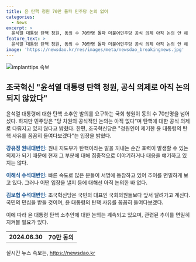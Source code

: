 ```yaml
---
title: 윤 탄핵 청원 70만 돌파 민주당 논의 없어
categories:
  - News
excerpt: >
  윤석열 대통령 탄핵 청원, 동의 수 70만명 돌파 더불어민주당 공식 의제 아직 논의 안 해 vs 조국혁신당 탄핵 사유 꼼꼼히 판단할 것 국회 청원 동의 수가 70만명을 넘어서며 윤석열 대통령에 대한 탄핵 요구 확산. 민주당은 처리 논의 중이라며 신중한 입장을 보였고, 조국혁신당은 민심 받들 것이라고 강조했다. 국회 법사위는 청원을 심사할 예정이며 윤 대통령에 대한 탄핵 사유를 정밀히 살펴볼 예정이다.
feature_text: >
  윤석열 대통령 탄핵 청원, 동의 수 70만명 돌파 더불어민주당 공식 의제 아직 논의 안 해 vs 조국혁신당 탄핵 사유 꼼꼼히 판단할 것 국회 청원 동의 수가 70만명을 넘어서며 윤석열 대통령에 대한 탄핵 요구 확산. 민주당은 처리 논의 중이라며 신중한 입장을 보였고, 조국혁신당은 민심 받들 것이라고 강조했다. 국회 법사위는 청원을 심사할 예정이며 윤 대통령에 대한 탄핵 사유를 정밀히 살펴볼 예정이다.
image: 'https://newsdao.kr/res/images/meta/newsdao_breakingnews.jpg'
---
```


<p><img src="https://newsdao.kr/res/images/meta/newsdao_breakingnews.jpg" alt="implanttips 속보" /></p>

<h2 data-ke-size="size26">조국혁신 "윤석열 대통령 탄핵 청원, 공식 의제로 아직 논의되지 않았다"</h2>

<p>윤석열 대통령에 대한 탄핵 소추안 발의를 요구하는 국회 청원이 동의 수 70만명을 넘어섰다. 하지만 민주당은 "당 차원의 공식적인 논의는 아직 없다"며 탄핵에 대한 공식 의제로 다뤄지고 있지 않다고 밝혔다. 한편, 조국혁신당은 "청원인이 제기한 윤 대통령의 탄핵 사유를 꼼꼼히 들여다보겠다"는 입장을 밝혔다.</p>

<p data-ke-size="size16"><b><span style="color: #1a5490;">강유정 원내대변인:</span></b> 원내 지도부가 탄핵이라는 말을 꺼내는 순간 효력이 발생할 수 있는 의제가 되기 때문에 현재 그 부분에 대해 집중적으로 이야기하거나 대응을 얘기하고 있지는 않다.</p>

<p data-ke-size="size16"><b><span style="color: #1a5490;">이해식 수석대변인:</span></b> 빠른 속도로 많은 분들이 서명에 동참하고 있어 추이를 면밀하게 보고 있다. 그러나 어떤 입장을 낼지 등에 대해선 아직 논의한 바 없다.</p>

<p data-ke-size="size16"><b><span style="color: #1a5490;">김보협 수석대변인:</span></b> 조국혁신당은 국민의 대표인 국회의원들보다 앞서 달려가고 계신다. 국민의 민심을 받들 것이며, 윤 대통령의 탄핵 사유를 꼼꼼히 들여다보겠다.</p>

<p>이에 따라 윤 대통령 탄핵 소추안에 대한 논의는 계속되고 있으며, 관련된 추이를 면밀히 지켜볼 필요가 있다. </p>

<table>
  <tr>
    <td style="text-align: center; height: 17px;"><b>2024.06.30</b></td>
    <td style="text-align: center; height: 17px;"><b>70만 동의</b></td>
  </tr>
</table>
실시간 뉴스 속보는, <a href="https://newsdao.kr" rel="dofollow">https://newsdao.kr</a>


